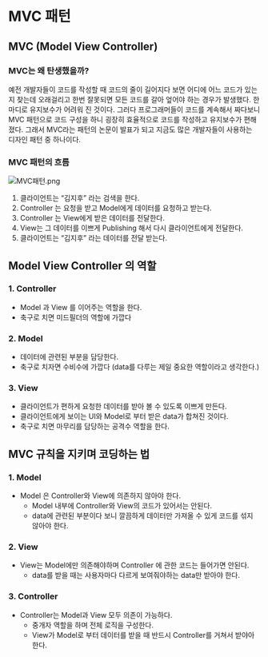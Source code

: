 # MVC 패턴

## MVC (Model View Controller)

### MVC는 왜 탄생했을까?

예전 개발자들이 코드를 작성할 때 코드의 줄이 길어지다 보면 어디에 어느 코드가 있는지 찾는데 오래걸리고 한번 잘못되면 모든 코드를 갈아 엎어야 하는 경우가 발생했다. 한마디로 유지보수가 어려워 진 것이다. 그러다 프로그래머들이 코드를 계속해서 짜다보니 MVC 패턴으로 코드 구성을 하니 굉장히 효율적으로 코드를 작성하고 유지보수가 편해졌다. 그래서 MVC라는 패턴의 논문이 발표가 되고 지금도 많은 개발자들이 사용하는 디자인 패턴 중 하나이다.

### MVC 패턴의 흐름

![MVC패턴.png](https://s3-us-west-2.amazonaws.com/secure.notion-static.com/a35e2f1d-91a5-46c6-8620-6f2dc93223d9/MVC패턴.png)

1. 클라이언트는 “김지후” 라는 검색을 한다.
2. Controller 는 요청을 받고 Model에게 데이터를 요청하고 받는다.
3. Controller 는 View에게 받은 데이터를 전달한다.
4. View는 그 데이터를 이쁘게 Publishing 해서 다시 클라이언트에게 전달한다.
5. 클라이언트는 “김지후” 라는 데이터를 전달 받는다.

## Model View Controller 의 역할

### 1. Controller

- Model 과 View 를 이어주는 역할을 한다.
- 축구로 치면 미드필더의 역할에 가깝다

### 2. Model

- 데이터에 관련된 부분을 담당한다.
- 축구로 치자면 수비수에 가깝다 (data를 다루는 제일 중요한 역할이라고 생각한다.)

### 3. View

- 클라이언트가 편하게 요청한 데이터를 받아 볼 수 있도록 이쁘게 만든다.
- 클라이언트에게 보이는 UI와 Model로 부터 받은 data가 합쳐진 것이다.
- 축구로 치면 마무리를 담당하는 공격수 역할을 한다.

## MVC 규칙을 지키며 코딩하는 법

### 1. Model

- Model 은 Controller와 View에 의존하지 않아야 한다.
    - Model 내부에 Controller와 View의 코드가 있어서는 안된다.
    - data에 관련된 부분이다 보니 깔끔하게 데이터만 가져올 수 있게 코드를 섞지 않아야 한다.
    

### 2. View

- View는 Model에만 의존해야하며 Controller 에 관한 코드는 들어가면 안된다.
    - data를 받을 때는 사용자마다 다르게 보여줘야하는 data만 받아야 한다.
    

### 3. Controller

- Controller는 Model과 View 모두 의존이 가능하다.
    - 중개자 역할을 하며 전체 로직을 구성한다.
    - View가 Model로 부터 데이터를 받을 때 반드시 Controller를 거쳐서 받야아 한다.